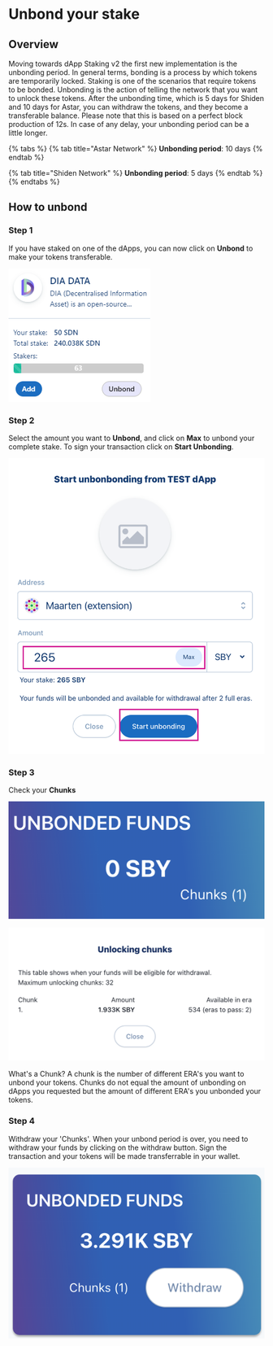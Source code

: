 # Unbond your stake

## Overview&#x20;

Moving towards dApp Staking v2 the first new implementation is the unbonding period. In general terms, bonding is a process by which tokens are temporarily locked. Staking is one of the scenarios that require tokens to be bonded. Unbonding is the action of telling the network that you want to unlock these tokens. After the unbonding time, which is 5 days for Shiden and 10 days for Astar, you can withdraw the tokens, and they become a transferable balance. Please note that this is based on a perfect block production of 12s. In case of any delay, your unbonding period can be a little longer.

{% tabs %}
{% tab title="Astar Network" %}
**Unbonding period**: 10 days
{% endtab %}

{% tab title="Shiden Network" %}
**Unbonding period**: 5 days
{% endtab %}
{% endtabs %}

## **How to unbond**

### **Step 1**

If you have staked on one of the dApps, you can now click on **Unbond** to make your tokens transferable.

![](<../../.gitbook/assets/image (122) (1) (1).png>)

### Step 2

Select the amount you want to **Unbond**, and click on **Max** to unbond your complete stake. To sign your transaction click on **Start Unbonding**.

![](../../.gitbook/assets/unbond02.png)

### Step 3

Check your **Chunks**

![Chunk display](<../../.gitbook/assets/Schermafbeelding 2022-01-31 om 12.56.01.png>)

![Total Chunks and amount](<../../.gitbook/assets/Schermafbeelding 2022-01-31 om 12.35.20.png>)

What's a Chunk? A chunk is the number of different ERA's you want to unbond your tokens. Chunks do not equal the amount of unbonding on dApps you requested but the amount of different ERA's you unbonded your tokens.

### Step 4

Withdraw your 'Chunks'. When your unbond period is over, you need to withdraw your funds by clicking on the withdraw button. Sign the transaction and your tokens will be made transferrable in your wallet.

![](<../../.gitbook/assets/Schermafbeelding 2022-02-02 om 10.36.12.png>)

